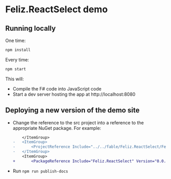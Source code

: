 # Feliz.ReactSelect demo

## Running locally

One time:

```bash
npm install
```

Every time:

```bash
npm start
```

This will:

- Compile the F# code into JavaScript code
- Start a dev server hosting the app at http://localhost:8080

## Deploying a new version of the demo site

- Change the reference to the src project into a reference to the appropriate NuGet package. For example:

  ```diff
      </ItemGroup>
  -   <ItemGroup>
  -       <ProjectReference Include="../../fable/Feliz.ReactSelect/Feliz.ReactSelect.fsproj" />
  -   </ItemGroup>
      <ItemGroup>
  +       <PackageReference Include="Feliz.ReactSelect" Version="0.0.6" />
  ```

- Run `npm run publish-docs`
